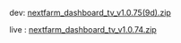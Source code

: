 dev: [nextfarm_dashboard_tv_v1.0.75(9d).zip](https://github.com/user-attachments/files/18007443/nextfarm_dashboard_tv_v1.0.75.9d.zip)


live : [nextfarm_dashboard_tv_v1.0.74.zip](https://github.com/user-attachments/files/17931758/nextfarm_dashboard_tv_v1.0.74.zip)

